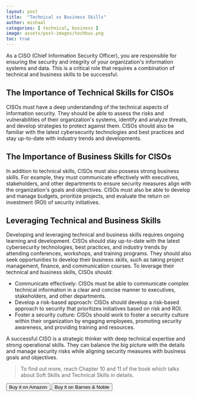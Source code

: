 ```yaml
---
layout: post
title:  "Technical vs Business Skills"
author: mishaal
categories: [ technical, business ]
image: assets/post-images/techbus.png
toc: true
---
```


As a CISO (Chief Information Security Officer), you are responsible for ensuring the security and integrity of your organization's information systems and data. This is a critical role that requires a combination of technical and business skills to be successful. 

## The Importance of Technical Skills for CISOs

CISOs must have a deep understanding of the technical aspects of information security. They should be able to assess the risks and vulnerabilities of their organization's systems, identify and analyze threats, and develop strategies to protect against them. CISOs should also be familiar with the latest cybersecurity technologies and best practices and stay up-to-date with industry trends and developments.

## The Importance of Business Skills for CISOs

In addition to technical skills, CISOs must also possess strong business skills. For example, they must communicate effectively with executives, stakeholders, and other departments to ensure security measures align with the organization's goals and objectives. CISOs must also be able to develop and manage budgets, prioritize projects, and evaluate the return on investment (ROI) of security initiatives.

## Leveraging Technical and Business Skills

Developing and leveraging technical and business skills requires ongoing learning and development. CISOs should stay up-to-date with the latest cybersecurity technologies, best practices, and industry trends by attending conferences, workshops, and training programs. They should also seek opportunities to develop their business skills, such as taking project management, finance, and communication courses.
To leverage their technical and business skills, CISOs should:

- Communicate effectively: CISOs must be able to communicate complex technical information in a clear and concise manner to executives, stakeholders, and other departments.
- Develop a risk-based approach: CISOs should develop a risk-based approach to security that prioritizes initiatives based on risk and ROI.
- Foster a security culture: CISOs should work to foster a security culture within their organization by engaging employees, promoting security awareness, and providing training and resources.

A successful CISO is a strategic thinker with deep technical expertise and strong operational skills. They can balance the big picture with the details and manage security risks while aligning security measures with business goals and objectives.

> To find out more, reach Chapter 10 and 11 of the book which talks about Soft Skills and Technical Skills in details.
<div class="text-center">
<a target="_blank" href="https://amzn.to/3ABlQkY">
<button type="button" class="btn btn-outline-primary" data-mdb-ripple-color="dark">
    Buy it on Amazon
</button>
</a>
<a target="_blank" href="https://www.barnesandnoble.com/w/the-phantom-ciso-mishaal-khan/1143401050">
<button type="button" class="btn btn-outline-primary" data-mdb-ripple-color="dark">
    Buy it on Barnes & Noble
</button>
</a>

<p></p>

</div>